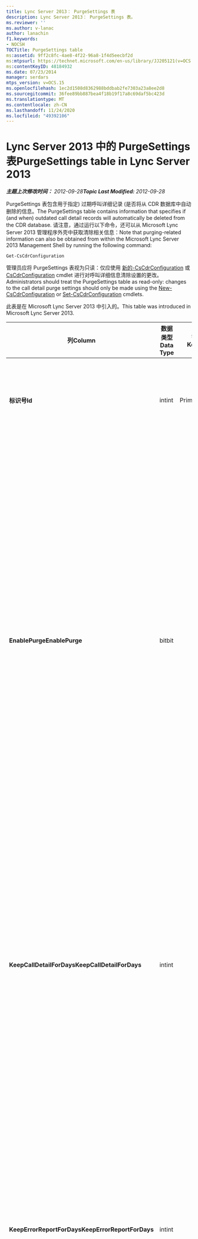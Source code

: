 ```yaml
---
title: Lync Server 2013： PurgeSettings 表
description: Lync Server 2013： PurgeSettings 表。
ms.reviewer: ''
ms.author: v-lanac
author: lanachin
f1.keywords:
- NOCSH
TOCTitle: PurgeSettings table
ms:assetid: 9ff2c8fc-4ae8-4f22-96a8-1f4d5eecbf2d
ms:mtpsurl: https://technet.microsoft.com/en-us/library/JJ205121(v=OCS.15)
ms:contentKeyID: 48184932
ms.date: 07/23/2014
manager: serdars
mtps_version: v=OCS.15
ms.openlocfilehash: 1ec2d1508d8362988bddbab2fe7303a23a8ee2d8
ms.sourcegitcommit: 36fee89bb887bea4f18b19f17a8c69daf5bc423d
ms.translationtype: MT
ms.contentlocale: zh-CN
ms.lasthandoff: 11/24/2020
ms.locfileid: "49392106"
---
```

# <a name="purgesettings-table-in-lync-server-2013"></a><span data-ttu-id="6179d-103">Lync Server 2013 中的 PurgeSettings 表</span><span class="sxs-lookup"><span data-stu-id="6179d-103">PurgeSettings table in Lync Server 2013</span></span>

<div data-xmlns="http://www.w3.org/1999/xhtml">

<div class="topic" data-xmlns="http://www.w3.org/1999/xhtml" data-msxsl="urn:schemas-microsoft-com:xslt" data-cs="https://msdn.microsoft.com/">

<div data-asp="https://msdn2.microsoft.com/asp">



</div>

<div id="mainSection">

<div id="mainBody"><span data-ttu-id="6179d-104">

<span> </span></span><span class="sxs-lookup"><span data-stu-id="6179d-104">

<span> </span></span></span>

<span data-ttu-id="6179d-105">_**主题上次修改时间：** 2012-09-28_</span><span class="sxs-lookup"><span data-stu-id="6179d-105">_**Topic Last Modified:** 2012-09-28_</span></span>

<span data-ttu-id="6179d-106">PurgeSettings 表包含用于指定) 过期呼叫详细记录 (是否将从 CDR 数据库中自动删除的信息。</span><span class="sxs-lookup"><span data-stu-id="6179d-106">The PurgeSettings table contains information that specifies if (and when) outdated call detail records will automatically be deleted from the CDR database.</span></span> <span data-ttu-id="6179d-107">请注意，通过运行以下命令，还可以从 Microsoft Lync Server 2013 管理程序外壳中获取清除相关信息：</span><span class="sxs-lookup"><span data-stu-id="6179d-107">Note that purging-related information can also be obtained from within the Microsoft Lync Server 2013 Management Shell by running the following command:</span></span>

    Get-CsCdrConfiguration

<span data-ttu-id="6179d-108">管理员应将 PurgeSettings 表视为只读：仅应使用 [新的-CsCdrConfiguration](https://docs.microsoft.com/powershell/module/skype/New-CsCdrConfiguration) 或 [CsCdrConfiguration](https://docs.microsoft.com/powershell/module/skype/Set-CsCdrConfiguration) cmdlet 进行对呼叫详细信息清除设置的更改。</span><span class="sxs-lookup"><span data-stu-id="6179d-108">Administrators should treat the PurgeSettings table as read-only: changes to the call detail purge settings should only be made using the [New-CsCdrConfiguration](https://docs.microsoft.com/powershell/module/skype/New-CsCdrConfiguration) or [Set-CsCdrConfiguration](https://docs.microsoft.com/powershell/module/skype/Set-CsCdrConfiguration) cmdlets.</span></span>

<span data-ttu-id="6179d-109">此表是在 Microsoft Lync Server 2013 中引入的。</span><span class="sxs-lookup"><span data-stu-id="6179d-109">This table was introduced in Microsoft Lync Server 2013.</span></span>


<table>
<colgroup>
<col style="width: 25%" />
<col style="width: 25%" />
<col style="width: 25%" />
<col style="width: 25%" />
</colgroup>
<thead>
<tr class="header">
<th><span data-ttu-id="6179d-110">列</span><span class="sxs-lookup"><span data-stu-id="6179d-110">Column</span></span></th>
<th><span data-ttu-id="6179d-111">数据类型</span><span class="sxs-lookup"><span data-stu-id="6179d-111">Data Type</span></span></th>
<th><span data-ttu-id="6179d-112">键/索引</span><span class="sxs-lookup"><span data-stu-id="6179d-112">Key/Index</span></span></th>
<th><span data-ttu-id="6179d-113">详细信息</span><span class="sxs-lookup"><span data-stu-id="6179d-113">Details</span></span></th>
</tr>
</thead>
<tbody>
<tr class="odd">
<td><p><span data-ttu-id="6179d-114"><strong>标识号</strong></span><span class="sxs-lookup"><span data-stu-id="6179d-114"><strong>Id</strong></span></span></p></td>
<td><p><span data-ttu-id="6179d-115">int</span><span class="sxs-lookup"><span data-stu-id="6179d-115">int</span></span></p></td>
<td><p><span data-ttu-id="6179d-116">Primary</span><span class="sxs-lookup"><span data-stu-id="6179d-116">Primary</span></span></p></td>
<td><p><span data-ttu-id="6179d-117">CDR 清除设置集合的唯一标识符。</span><span class="sxs-lookup"><span data-stu-id="6179d-117">Unique identifier for the collection of CDR purge settings.</span></span></p></td>
</tr>
<tr class="even">
<td><p><span data-ttu-id="6179d-118"><strong>EnablePurge</strong></span><span class="sxs-lookup"><span data-stu-id="6179d-118"><strong>EnablePurge</strong></span></span></p></td>
<td><p><span data-ttu-id="6179d-119">bit</span><span class="sxs-lookup"><span data-stu-id="6179d-119">bit</span></span></p></td>
<td></td>
<td><p><span data-ttu-id="6179d-120">设置为 True 时 (1) Microsoft Lync Server 2013 将定期从 CDR 数据库中清除过时的记录。</span><span class="sxs-lookup"><span data-stu-id="6179d-120">When set to True (1) Microsoft Lync Server 2013 will periodically purge outdated records from the CDR database.</span></span> <span data-ttu-id="6179d-121">将在 PurgeHour 设置指定的圣多美中每天进行清除。</span><span class="sxs-lookup"><span data-stu-id="6179d-121">Purging will take place each day at the tome specified by the PurgeHour setting.</span></span> <span data-ttu-id="6179d-122">如果设置为 False (0) 则将不会从数据库中自动清除记录。</span><span class="sxs-lookup"><span data-stu-id="6179d-122">If set to False (0) then records will not be automatically purged from the database.</span></span> <span data-ttu-id="6179d-123">默认值为 True。</span><span class="sxs-lookup"><span data-stu-id="6179d-123">The default value is True.</span></span></p></td>
</tr>
<tr class="odd">
<td><p><span data-ttu-id="6179d-124"><strong>KeepCallDetailForDays</strong></span><span class="sxs-lookup"><span data-stu-id="6179d-124"><strong>KeepCallDetailForDays</strong></span></span></p></td>
<td><p><span data-ttu-id="6179d-125">int</span><span class="sxs-lookup"><span data-stu-id="6179d-125">int</span></span></p></td>
<td></td>
<td><p><span data-ttu-id="6179d-126">指定将从数据库中清除的 CDR 记录的存在时间 (按天) ：如果启用清除，将从数据库中删除早于此值的 CDR 记录。</span><span class="sxs-lookup"><span data-stu-id="6179d-126">Specifies the age of CDR records (in days) that will be purged from the database: if purging is enabled, CDR records older than this value will be removed from the database.</span></span> <span data-ttu-id="6179d-127">默认值为60天。</span><span class="sxs-lookup"><span data-stu-id="6179d-127">The default value is 60 days.</span></span></p></td>
</tr>
<tr class="even">
<td><p><span data-ttu-id="6179d-128"><strong>KeepErrorReportForDays</strong></span><span class="sxs-lookup"><span data-stu-id="6179d-128"><strong>KeepErrorReportForDays</strong></span></span></p></td>
<td><p><span data-ttu-id="6179d-129">int</span><span class="sxs-lookup"><span data-stu-id="6179d-129">int</span></span></p></td>
<td></td>
<td><p><span data-ttu-id="6179d-130">指定将从数据库中清除的 "错误报告" 记录的年龄 (按天) ：如果启用清除，则早于此值的错误报告记录将从数据库中删除。</span><span class="sxs-lookup"><span data-stu-id="6179d-130">Specifies the age of error report records (in days) that will be purged from the database: if purging is enabled, error report records older than this value will be removed from the database.</span></span> <span data-ttu-id="6179d-131">默认值为60天。</span><span class="sxs-lookup"><span data-stu-id="6179d-131">The default value is 60 days.</span></span></p></td>
</tr>
<tr class="odd">
<td><p><span data-ttu-id="6179d-132"><strong>PurgeHour</strong></span><span class="sxs-lookup"><span data-stu-id="6179d-132"><strong>PurgeHour</strong></span></span></p></td>
<td><p><span data-ttu-id="6179d-133">int</span><span class="sxs-lookup"><span data-stu-id="6179d-133">int</span></span></p></td>
<td></td>
<td><p><span data-ttu-id="6179d-134">指定每天执行数据库清除的本地时间。</span><span class="sxs-lookup"><span data-stu-id="6179d-134">Specifies the local time of day when database purging will take place.</span></span> <span data-ttu-id="6179d-135">该时间使用 24 小时制格式指定，0 表示午夜（晚上 12:00），23 表示晚上 11:00。</span><span class="sxs-lookup"><span data-stu-id="6179d-135">The time of day is specified using a 24-hour clock, with 0 representing midnight (12:00 AM) and 23 representing 11:00 PM.</span></span> <span data-ttu-id="6179d-136">请注意，您只能指定一天中的小时数：值 10 (表示允许 10:00 AM) ，但值 10:30/10.5 (表示不允许 10:30) 。</span><span class="sxs-lookup"><span data-stu-id="6179d-136">Note that you can only specify the hour of the day: a value of 10 (indicating 10:00 AM) is allowed, but a value of 10:30 of 10.5 (indicating 10:30 AM) is not allowed.</span></span> <span data-ttu-id="6179d-137">默认值为 2 (2:00 AM)。</span><span class="sxs-lookup"><span data-stu-id="6179d-137">The default value is 2 (2:00 AM).</span></span></p></td>
</tr>
</tbody>
</table><span data-ttu-id="6179d-138">


</div>

<span> </span>

</div>

</div>

</span><span class="sxs-lookup"><span data-stu-id="6179d-138">


</div>

<span> </span>

</div>

</div>

</span></span></div>

